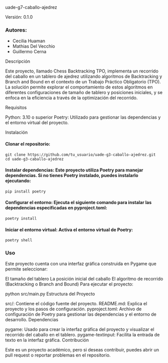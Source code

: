 uade-g7-caballo-ajedrez

Versión: 0.1.0

### Autores: 

- Cecilia Huaman
- Mathias Del Vecchio
- Guillermo Cerna

Descripción

Este proyecto, llamado Chess Backtracking TPO, implementa un recorrido del caballo en un tablero de ajedrez utilizando algoritmos de Backtracking y Branch and Bound en el contexto de un Trabajo Práctico Obligatorio (TPO). La solución permite explorar el comportamiento de estos algoritmos en diferentes configuraciones de tamaño de tablero y posiciones iniciales, y se enfoca en la eficiencia a través de la optimización del recorrido.

Requisitos

Python: 3.10 o superior
Poetry: Utilizado para gestionar las dependencias y el entorno virtual del proyecto.

Instalación

#### Clonar el repositorio:
    git clone https://github.com/tu_usuario/uade-g3-caballo-ajedrez.git
    cd uade-g3-caballo-ajedrez

#### Instalar dependencias: Este proyecto utiliza Poetry para manejar dependencias. Si no tienes Poetry instalado, puedes instalarlo ejecutando:
    pip install poetry

#### Configurar el entorno: Ejecuta el siguiente comando para instalar las dependencias especificadas en pyproject.toml:
    poetry install

#### Iniciar el entorno virtual: Activa el entorno virtual de Poetry:
    poetry shell

### Uso
Este proyecto cuenta con una interfaz gráfica construida en Pygame que permite seleccionar:

El tamaño del tablero
La posición inicial del caballo
El algoritmo de recorrido (Backtracking o Branch and Bound)
Para ejecutar el proyecto:

python src/main.py
Estructura del Proyecto

src/: Contiene el código fuente del proyecto.
README.md: Explica el proyecto y los pasos de configuración.
pyproject.toml: Archivo de configuración de Poetry para gestionar las dependencias y el entorno de desarrollo.
Dependencias

pygame: Usado para crear la interfaz gráfica del proyecto y visualizar el recorrido del caballo en el tablero.
pygame-textinput: Facilita la entrada de texto en la interfaz gráfica.
Contribución

Este es un proyecto académico, pero si deseas contribuir, puedes abrir un pull request o reportar problemas en el repositorio.
